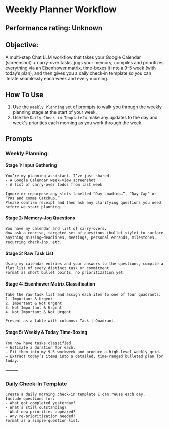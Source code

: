 # Weekly Planner Workflow
## Performance rating: Unknown

## Objective:
A multi-step Chat LLM workflow that takes your Google Calendar (screenshot) + carry-over tasks, jogs your memory, compiles and prioritizes everything via an Eisenhower matrix, time-boxes it into a 9–5 week (with today’s plan), and then gives you a daily check-in template so you can iterate seamlessly each week and every morning.

## How To Use
1. Use the `Weekly Planning` set of prompts to walk you through the weekly planning stage at the start of your week.
2. Use the `Daily Check-in Template` to make any updates to the day and week's priorities each morning as you work through the week. 

## Prompts

### Weekly Planning:
#### Stage 1: Input Gathering
```
You’re my planning assistant. I’ve just shared:
- A Google Calendar week-view screenshot  
- A list of carry-over todos from last week  

Ignore or repurpose any slots labelled “Day Loading…”, “Day Cap” or “PRs and comms Catchup.”  
Please confirm receipt and then ask any clarifying questions you need before we start planning.
```

#### Stage 2: Memory-Jog Questions
```
You have my calendar and list of carry-overs.  
Now ask a concise, targeted set of questions (bullet style) to surface anything missing—deadlines, meetings, personal errands, milestones, recurring check-ins, etc.
```

#### Stage 3: Raw Task List
```
Using my calendar entries and your answers to the questions, compile a flat list of every distinct task or commitment.  
Format as short bullet points, no prioritization yet.
```

#### Stage 4: Eisenhower Matrix Classification
```
Take the raw task list and assign each item to one of four quadrants:
1. Important & Urgent  
2. Important & Not Urgent  
3. Not Important & Urgent  
4. Not Important & Not Urgent  

Present as a table with columns: Task | Quadrant.
```

#### Stage 5: Weekly & Today Time-Boxing
```
You now have tasks classified.  
– Estimate a duration for each.  
– Fit them into my 9–5 workweek and produce a high-level weekly grid.  
– Extract today’s items into a detailed, time-ranged bulleted plan for today.
```

⸻

### Daily Check-In Template
```
Create a daily morning check-in template I can reuse each day.  
Include questions for:
- What got completed yesterday?  
- What’s still outstanding?  
- What new priorities appeared?  
- Any re-prioritization needed?
Format as a simple question list.
```
